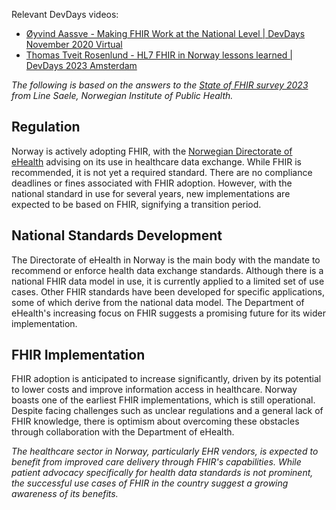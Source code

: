 Relevant DevDays videos:
* [Øyvind Aassve - Making FHIR Work at the National Level | DevDays November 2020 Virtual](https://youtu.be/8pv-Zztibyg)
* [Thomas Tveit Rosenlund - HL7 FHIR in Norway lessons learned | DevDays 2023 Amsterdam](https://youtu.be/Puwu5-2akT8)

*The following is based on the answers to the [State of FHIR survey 2023](https://fire.ly/blog/fhir-maturity-and-adoption-around-the-world/) from Line Saele, Norwegian Institute of Public Health.*

## Regulation

Norway is actively adopting FHIR, with the [Norwegian Directorate of eHealth](https://www.ehelse.no/standardisering/standarder) advising on its use in healthcare data exchange. While FHIR is recommended, it is not yet a required standard. There are no compliance deadlines or fines associated with FHIR adoption. However, with the national standard in use for several years, new implementations are expected to be based on FHIR, signifying a transition period.

## National Standards Development

The Directorate of eHealth in Norway is the main body with the mandate to recommend or enforce health data exchange standards. Although there is a national FHIR data model in use, it is currently applied to a limited set of use cases. Other FHIR standards have been developed for specific applications, some of which derive from the national data model. The Department of eHealth's increasing focus on FHIR suggests a promising future for its wider implementation.

## FHIR Implementation

FHIR adoption is anticipated to increase significantly, driven by its potential to lower costs and improve information access in healthcare. Norway boasts one of the earliest FHIR implementations, which is still operational. Despite facing challenges such as unclear regulations and a general lack of FHIR knowledge, there is optimism about overcoming these obstacles through collaboration with the Department of eHealth.

*The healthcare sector in Norway, particularly EHR vendors, is expected to benefit from improved care delivery through FHIR's capabilities. While patient advocacy specifically for health data standards is not prominent, the successful use cases of FHIR in the country suggest a growing awareness of its benefits.*